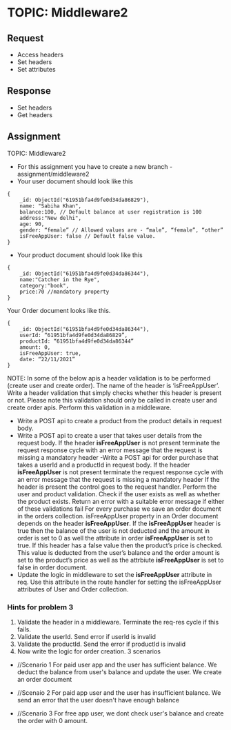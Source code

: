# TOPIC: Middleware2

## Request
- Access headers
- Set headers
- Set attributes

## Response 
- Set headers
- Get headers

## Assignment

TOPIC: Middleware2

- For this assignment you have to create a new branch - assignment/middleware2
- Your user document should look like this
```
{ 
    _id: ObjectId("61951bfa4d9fe0d34da86829"),
    name: "Sabiha Khan",
	balance:100, // Default balance at user registration is 100
	address:"New delhi",
	age: 90,
 	gender: “female” // Allowed values are - “male”, “female”, “other”
	isFreeAppUser: false // Default false value.
}
```

- Your product document should look like this
```
{
	_id: ObjectId("61951bfa4d9fe0d34da86344"),
	name:"Catcher in the Rye",
	category:"book",
	price:70 //mandatory property
}
```

Your Order document looks like this.
```
{
	_id: ObjectId("61951bfa4d9fe0d34da86344"),
	userId: “61951bfa4d9fe0d34da86829”,
	productId: “61951bfa4d9fe0d34da86344”
	amount: 0,
	isFreeAppUser: true, 
	date: “22/11/2021”
}
```


NOTE: In some of the below apis a header validation is to be performed (create user and create order). The name of the header is ‘isFreeAppUser’. Write a header validation that simply checks whether this header is present or not. Please note this validation should only be called in create user and create order apis. Perform this validation in a middleware.

- Write a POST api to create a product from the product details in request body. 
- Write a POST api to create a user that takes user details from the request body. If the header **isFreeAppUser** is not present terminate the request response cycle with an error message that the request is missing a mandatory header
 -Write a POST api for order purchase that takes a userId and a productId in request body. 
If the header **isFreeAppUser** is not present terminate the request response cycle with an error message that the request is missing a mandatory header
If the header is present the control goes to the request handler. Perform the user and product validation. Check if the user exists as well as whether the product exists. Return an error with a suitable error message if either of these validations fail
For every purchase we save an order document in the orders collection. isFreeAppUser property in an Order document depends on the header **isFreeAppUser**. If the **isFreeAppUser** header is true then the balance of the user is not deducted and the amount in order is set to 0 as well the attribute in order **isFreeAppUser** is set to true. If this header has a false value then the product’s price is checked. This value is deducted from the user’s balance and the order amount is set to the product’s price as well as the attrbiute **isFreeAppUser** is set to false in order document.
- Update the logic in middleware to set the **isFreeAppUser** attribute in req. Use this attribute in the route handler for setting the isFreeAppUser attributes of User and Order collection. 

### Hints for problem 3

1. Validate the header in a middleware. Terminate the req-res cycle if this fails.
2. Validate the userId. Send error if userId is invalid
3. Validate the productId. Send the error if productId is invalid
4. Now write the logic for order creation. 3 scenarios
- //Scenario 1
For paid user app and the user has sufficient balance. We deduct the balance from user's balance and update the user. We create an order document

- //Scenaio 2
For paid app user and the user has insufficient balance. We send an error that the user doesn't have enough balance

- //Scenario 3
For free app user, we dont check user's balance and create the order with 0 amount.



